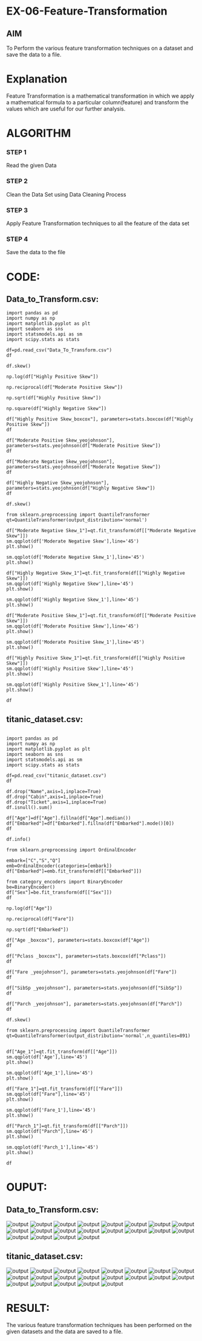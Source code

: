 # EX-06-Feature-Transformation

## AIM
To Perform the various feature transformation techniques on a dataset and save the data to a file. 

# Explanation
Feature Transformation is a mathematical transformation in which we apply a mathematical formula to a particular column(feature) and transform the values which are useful for our further analysis.

 
# ALGORITHM
### STEP 1
Read the given Data
### STEP 2
Clean the Data Set using Data Cleaning Process
### STEP 3
Apply Feature Transformation techniques to all the feature of the data set
### STEP 4
Save the data to the file


# CODE:

## Data_to_Transform.csv:
```
import pandas as pd
import numpy as np
import matplotlib.pyplot as plt
import seaborn as sns
import statsmodels.api as sm
import scipy.stats as stats

df=pd.read_csv("Data_To_Transform.csv")
df

df.skew()

np.log(df["Highly Positive Skew"])

np.reciprocal(df["Moderate Positive Skew"])

np.sqrt(df["Highly Positive Skew"])

np.square(df["Highly Negative Skew"])

df["Highly Positive Skew_boxcox"], parameters=stats.boxcox(df["Highly Positive Skew"])
df

df["Moderate Positive Skew_yeojohnson"], parameters=stats.yeojohnson(df["Moderate Positive Skew"])
df

df["Moderate Negative Skew_yeojohnson"], parameters=stats.yeojohnson(df["Moderate Negative Skew"])
df

df["Highly Negative Skew_yeojohnson"], parameters=stats.yeojohnson(df["Highly Negative Skew"])
df

df.skew()

from sklearn.preprocessing import QuantileTransformer 
qt=QuantileTransformer(output_distribution='normal')

df["Moderate Negative Skew_1"]=qt.fit_transform(df[["Moderate Negative Skew"]])
sm.qqplot(df['Moderate Negative Skew'],line='45')
plt.show()

sm.qqplot(df['Moderate Negative Skew_1'],line='45')
plt.show()

df["Highly Negative Skew_1"]=qt.fit_transform(df[["Highly Negative Skew"]])
sm.qqplot(df['Highly Negative Skew'],line='45')
plt.show()

sm.qqplot(df['Highly Negative Skew_1'],line='45')
plt.show()

df["Moderate Positive Skew_1"]=qt.fit_transform(df[["Moderate Positive Skew"]])
sm.qqplot(df['Moderate Positive Skew'],line='45')
plt.show()

sm.qqplot(df['Moderate Positive Skew_1'],line='45')
plt.show()

df["Highly Positive Skew_1"]=qt.fit_transform(df[["Highly Positive Skew"]])
sm.qqplot(df['Highly Positive Skew'],line='45')
plt.show()

sm.qqplot(df['Highly Positive Skew_1'],line='45')
plt.show()

df
```

## titanic_dataset.csv:
```

import pandas as pd
import numpy as np
import matplotlib.pyplot as plt
import seaborn as sns
import statsmodels.api as sm
import scipy.stats as stats

df=pd.read_csv("titanic_dataset.csv")
df

df.drop("Name",axis=1,inplace=True)
df.drop("Cabin",axis=1,inplace=True)
df.drop("Ticket",axis=1,inplace=True)
df.isnull().sum()

df["Age"]=df["Age"].fillna(df["Age"].median())
df["Embarked"]=df["Embarked"].fillna(df["Embarked"].mode()[0])
df

df.info()

from sklearn.preprocessing import OrdinalEncoder

embark=["C","S","Q"]
emb=OrdinalEncoder(categories=[embark])
df["Embarked"]=emb.fit_transform(df[["Embarked"]])

from category_encoders import BinaryEncoder
be=BinaryEncoder()
df["Sex"]=be.fit_transform(df[["Sex"]])
df

np.log(df["Age"])

np.reciprocal(df["Fare"])

np.sqrt(df["Embarked"])

df["Age _boxcox"], parameters=stats.boxcox(df["Age"])
df

df["Pclass _boxcox"], parameters=stats.boxcox(df["Pclass"])
df

df["Fare _yeojohnson"], parameters=stats.yeojohnson(df["Fare"])
df

df["SibSp _yeojohnson"], parameters=stats.yeojohnson(df["SibSp"])
df

df["Parch _yeojohnson"], parameters=stats.yeojohnson(df["Parch"])
df

df.skew()

from sklearn.preprocessing import QuantileTransformer 
qt=QuantileTransformer(output_distribution='normal',n_quantiles=891)


df["Age_1"]=qt.fit_transform(df[["Age"]])
sm.qqplot(df['Age'],line='45')
plt.show()

sm.qqplot(df['Age_1'],line='45')
plt.show()

df["Fare_1"]=qt.fit_transform(df[["Fare"]])
sm.qqplot(df["Fare"],line='45')
plt.show()

sm.qqplot(df['Fare_1'],line='45')
plt.show()

df["Parch_1"]=qt.fit_transform(df[["Parch"]])
sm.qqplot(df["Parch"],line='45')
plt.show()

sm.qqplot(df['Parch_1'],line='45')
plt.show()

df
```

# OUPUT:

## Data_to_Transform.csv:

![output](op1.png)
![output](op2.png)
![output](op3.png)
![output](op4.png)
![output](op5.png)
![output](op6.png)
![output](op7.png)
![output](op8.png)
![output](op9.png)
![output](op10.png)
![output](op11.png)
![output](op12.png)
![output](op13.png)
![output](op14.png)
![output](op15.png)
![output](op16.png)
![output](op17.png)
![output](op18.png)
![output](op19.png)
![output](op20.png)


## titanic_dataset.csv:

![output](1.png)
![output](2.png)
![output](3.png)
![output](4.png)
![output](5.png)
![output](6.png)
![output](7.png)
![output](8.png)
![output](9.png)
![output](10.png)
![output](11.png)
![output](12.png)
![output](13.png)
![output](14.png)
![output](15.png)
![output](16.png)
![output](17.png)
![output](18.png)
![output](19.png)
![output](20.png)
![output](21.png)

# RESULT:
The various feature transformation techniques has been performed on the given datasets and the data are saved to a file.
